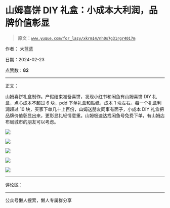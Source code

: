 # 山姆喜饼 DIY 礼盒：小成本大利润，品牌价值彰显

> 原文：[`www.yuque.com/for_lazy/xkrm14/nh0s7g31rgr4017m`](https://www.yuque.com/for_lazy/xkrm14/nh0s7g31rgr4017m)

作者： 大蓝蓝

日期：2024-02-23

点赞数：**82**

* * *

正文：

山姆喜饼礼盒制作。产假结束准备喜饼，发现小红书和闲鱼有山姆喜饼 DIY 礼盒，点心成本不超过 6 块，pdd 下单礼盒和贴纸，成本 1 块左右。每一个礼盒利润超过 10 块，买家下单几十上百份，山姆送朋友同事有面子，小成本 DIY 礼盒把品牌价值彰显出来，更彰显礼轻情意重。山姆极速达找闲鱼号免费下单，有山姆店布局城市的朋友可以考虑。

![](img/9db63501be0fecda7a208db7679ad1b2.png)

![](img/3e7db859c1e99eedbd5c47dbda90e7d4.png)

![](img/66dd8178bcd04574e2fbfb758f6f598b.png)

![](img/02c82427e80fbaaa4ee5401b1ef6c842.png)

![](img/ae27c864452b93a170f5a9675a646166.png)

* * *

评论区：

* * *

公众号懒人搜索，懒人专属群分享